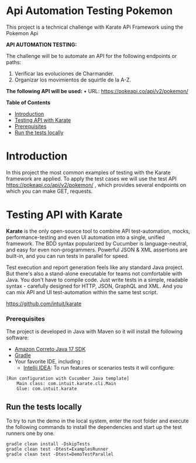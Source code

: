 # Api Automation Testing Pokemon
This project is a technical challenge with Karate APi Framework using the Pokemon Api

**API AUTOMATION TESTING:**

The challenge will be to automate an API for the following endpoints or paths:
1. Verificar las evoluciones de Charmander.
2. Organizar los movimientos de squirtle de la A-Z.

**The following API will be used:**
• URL: https://pokeapi.co/api/v2/pokemon/

**Table of Contents**  
- [Introduction](#introduction)
- [Testing API with Karate](#testing_api_with_karate)
- [Prerequisites](#prerequisites)
- [Run the tests locally](#run-the-tests-locally)

# Introduction

In this project the most common examples of testing with the Karate framework are applied.
To apply the test cases we will use the test API https://pokeapi.co/api/v2/pokemon/ , which provides several endpoints on which you can make GET, requests.

# Testing API with Karate

**Karate** is the only open-source tool to combine API test-automation, mocks, performance-testing and even UI automation into a single, unified framework. The BDD syntax popularized by Cucumber is language-neutral, and easy for even non-programmers. Powerful JSON & XML assertions are built-in, and you can run tests in parallel for speed.

Test execution and report generation feels like any standard Java project. But there's also a stand-alone executable for teams not comfortable with Java. You don't have to compile code. Just write tests in a simple, readable syntax - carefully designed for HTTP, JSON, GraphQL and XML. And you can mix API and UI test-automation within the same test script.

https://github.com/intuit/karate

### Prerequisites

The project is developed in Java with Maven so it will install the following software:

* [Amazon Correto Java 17 SDK](https://docs.aws.amazon.com/corretto/latest/corretto-17-ug/downloads-list.html)
* [Gradle](https://gradle.org/)
* Your favorite IDE, including :
   * [Intellij IDEA](http://www.jetbrains.com): To run features or scenarios tests it will configure: 
  
```
[Run configuration with Cucumber Java template]
    Main class: com.intuit.karate.cli.Main    
    Glue: com.intuit.karate
```


## Run the tests locally

To try to run the demo in the local system, enter the root folder and execute the following commands to install the dependencies and start up the test runners one by one.

```
gradle clean install -DskipTests
gradle clean test -Dtest=ExamplesRunner
gradle clean test -Dtest=DemoTestParallel
